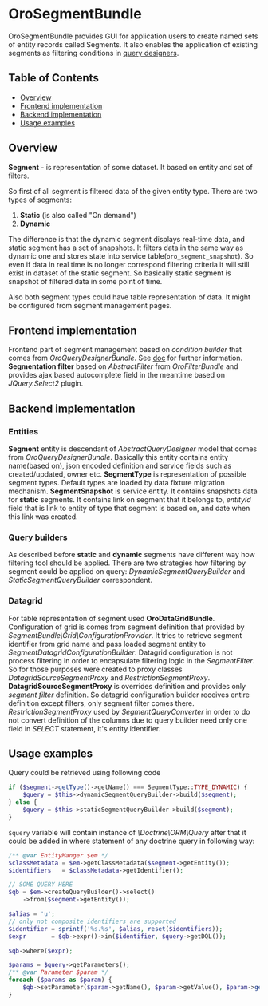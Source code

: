# OroSegmentBundle

OroSegmentBundle provides GUI for application users to create named sets of entity records called Segments. It also enables the application of existing segments as filtering conditions in [query designers](https://github.com/oroinc/platform/tree/master/src/Oro/Bundle/QueryDesignerBundle).

## Table of Contents
 - [Overview](#overview)
 - [Frontend implementation](#frontend-implementation)
 - [Backend implementation](#backend-implementation)
 - [Usage examples](#usage-examples)

## Overview

**Segment** - is representation of some dataset. It based on entity and set of filters.

So first of all segment is filtered data of the given entity type.
There are two types of segments:

 1. **Static** (is also called "On demand")
 2. **Dynamic**

The difference is that the dynamic segment displays real-time data, and static segment has a set of snapshots.
 It filters data in the same way as dynamic one and stores state into service table(`oro_segment_snapshot`).
 So even if data in real time is no longer correspond filtering criteria it will still exist in dataset of the static segment.
 So basically static segment is snapshot of filtered data in some point of time.

 Also both segment types could have table representation of data. It might be configured from segment management pages.

## Frontend implementation

Frontend part of segment management based on *condition builder* that comes from *OroQueryDesignerBundle*.
See [doc](../QueryDesignerBundle/Resources/doc/frontend/condition-builder.md) for further information. **Segmentation filter** based
on *AbstractFilter* from *OroFilterBundle* and provides ajax based autocomplete field in the meantime based on *JQuery.Select2* plugin.

## Backend implementation

### Entities

**Segment** entity is descendant of *AbstractQueryDesigner* model that comes from *OroQueryDesignerBundle*.
 Basically this entity contains entity name(based on), json encoded definition and service fields such as created/updated,
 owner etc. **SegmentType** is representation of possible segment types.
 Default types are loaded by data fixture migration mechanism. **SegmentSnapshot** is service entity.
 It contains snapshots data for **static** segments. It contains link on segment that it belongs to,
 *entityId* field that is link to entity of type that segment is based on, and date when this link was created.

### Query builders

As described before **static** and **dynamic** segments have different way how filtering tool should be applied.
There are two strategies how filtering by segment could be applied on query: *DynamicSegmentQueryBuilder* and *StaticSegmentQueryBuilder* correspondent.

### Datagrid

For table representation of segment used **OroDataGridBundle**. Configuration of grid is comes from segment definition that provided by *SegmentBundle\Grid\ConfigurationProvider*.
 It tries to retrieve segment identifier from grid name and pass loaded segment entity to *SegmentDatagridConfigurationBuilder*.
 Datagrid configuration is not process filtering in order to encapsulate filtering logic in the *SegmentFilter*.
 So for those purposes were created to proxy classes *DatagridSourceSegmentProxy* and *RestrictionSegmentProxy*.
 **DatagridSourceSegmentProxy** is overrides definition and provides only *segment filter* definition.
 So datagrid configuration builder receives entire definition except filters, only segment filter comes there.
*RestrictionSegmentProxy* used by *SegmentQueryConverter* in order to do not convert definition of the columns due
 to query builder need only one field in *SELECT* statement, it's entity identifier.

## Usage examples

Query could be retrieved using following code

```php
if ($segment->getType()->getName() === SegmentType::TYPE_DYNAMIC) {
    $query = $this->dynamicSegmentQueryBuilder->build($segment);
} else {
    $query = $this->staticSegmentQueryBuilder->build($segment);
}
```

`$query` variable will contain instance of *\Doctrine\ORM\Query* after that it could be added in where statement of any doctrine query in following way:

```php
/** @var EntityManger $em */
$classMetadata = $em->getClassMetadata($segment->getEntity());
$identifiers   = $classMetadata->getIdentifier();

// SOME QUERY HERE
$qb = $em->createQueryBuilder()->select()
    ->from($segment->getEntity());

$alias = 'u';
// only not composite identifiers are supported
$identifier = sprintf('%s.%s', $alias, reset($identifiers));
$expr       = $qb->expr()->in($identifier, $query->getDQL());

$qb->where($expr);

$params = $query->getParameters();
/** @var Parameter $param */
foreach ($params as $param) {
    $qb->setParameter($param->getName(), $param->getValue(), $param->getType());
}
```
